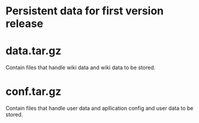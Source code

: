 # Persistent data for first version release

# data.tar.gz

Contain files that handle wiki data and wiki data to be stored.

# conf.tar.gz

Contain files that handle user data and apllication config and user data to be stored.
